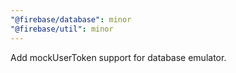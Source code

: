 ```yaml
---
"@firebase/database": minor
"@firebase/util": minor
---
```


Add mockUserToken support for database emulator.
